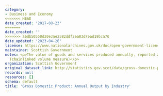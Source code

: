 ```yaml
---
category:
- Business and Economy
<<<<<<< HEAD
date_created: '2017-08-23'
=======
date_created: ''
>>>>>>> a6db50550d20e3ae2582ddf2ea03d7ead19bca70
date_updated: '2023-04-26'
license: https://www.nationalarchives.gov.uk/doc/open-government-licence/version/3/
maintainer: Scottish Government
notes: <p>The value of goods and services produced annually, reported as an index
  (chainlinked volume measure)</p>
organization: Scottish Government
original_dataset_link: http://statistics.gov.scot/data/gross-domestic-product-annual-output-by-industry
records: null
resources: []
schema: default
title: 'Gross Domestic Product: Annual Output by Industry'
---
```

